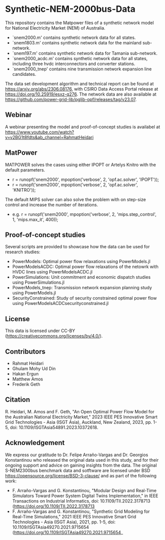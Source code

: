 # Synthetic-NEM-2000bus-Data
This repository contains the Matpower files of a synthetic network model for National Electricity Market (NEM) of Australia.

- `snem2000.m'  contains synthetic network data for all states.
- `snem1803.m'  contains synthetic network data for the mainland sub-network.
- `snem197.m'   contains synthetic network data for Tamania sub-network.
- `snem2000_acdc.m'  contains synthetic network data for all states, including three hvdc interconnectors and converter stations.
- `snem2000_tnep' contains nine transmission network expansion line candidates.

The data set development algorithm and technical report can be found at https://arxiv.org/abs/2306.08176,
with CSIRO Data Access Portal release at https://doi.org/10.25919/esxz-q276. The network data are also available at https://github.com/power-grid-lib/pglib-opf/releases/tag/v23.07.

## Webinar
A webinar presenting the model and proof-of-concept studies is availabel at https://www.youtube.com/watch?v=v2BG1t8fdts&ab_channel=RahmatHeidari


## MatPower
MATPOWER solves the cases using either IPOPT or Artelys Knitro with the default parameters.
 - r = runopf('snem2000', mpoption('verbose', 2, 'opf.ac.solver', 'IPOPT'));
 - r = runopf('snem2000', mpoption('verbose', 2, 'opf.ac.solver', 'KNITRO'));

The default MIPS solver can also solve the problem with on step-size control and increase the number of iterations.
 - e.g. r = runopf('snem2000', mpoption('verbose', 2, 'mips.step_control', 1, 'mips.max_it', 400));


## Proof-of-concept studies
Several scripts are provided to showcase how the data can be used for research studies:
 - PowerModels: Optimal power flow relaxations using PowerModels.jl
 - PowerModelsACDC: Optimal power flow relaxations of the netowrk with HVDC lines using PowerModelsACDC.jl
 - PowerSimulations: Unit commitment and economic dispatch studies using PowerSimulations.jl
 - PowerModels_tnep: Transmission network expansion planning study using PowerModels.jl
 - SecurityConstrained: Study of security constrained optimal power flow using PowerModelsACDCsecurityconstrained.jl



## License
This data is licensed under CC-BY (https://creativecommons.org/licenses/by/4.0/).

## Contributors
- Rahmat Heidari
- Ghulam Mohy Ud Din
- Hakan Ergun
- Matthew Amos
- Frederik Geth

## Citation
R. Heidari, M. Amos and F. Geth, "An Open Optimal Power Flow Model for the Australian National Electricity Market," 2023 IEEE PES Innovative Smart Grid Technologies - Asia (ISGT Asia), Auckland, New Zealand, 2023, pp. 1-5, doi: 10.1109/ISGTAsia54891.2023.10372618.

## Acknowledgement
We express our gratitude to Dr. Felipe Arraño-Vargas and Dr. Georgios Konstantinou who released the original data used in this study, and for their ongoing support and advice on gaining insights from the data. The original S-NEM2300bus benchmark data and sotftware are licensed under BSD https://opensource.org/license/BSD-3-clause/ and as part of the following work:
- F. Arraño-Vargas and G. Konstantinou, "Modular Design and Real-Time Simulators Toward Power System Digital Twins Implementation," 
 	  in IEEE Transactions on Industrial Informatics, doi: 10.1109/TII.2022.3178713 (https://doi.org/10.1109/TII.2022.3178713
- F. Arraño-Vargas and G. Konstantinou, "Synthetic Grid Modeling for Real-Time Simulations," 2021 IEEE PES Innovative Smart Grid Technologies - Asia (ISGT Asia),
    2021, pp. 1-5, doi: 10.1109/ISGTAsia49270.2021.9715654 (https://doi.org/10.1109/ISGTAsia49270.2021.9715654_
